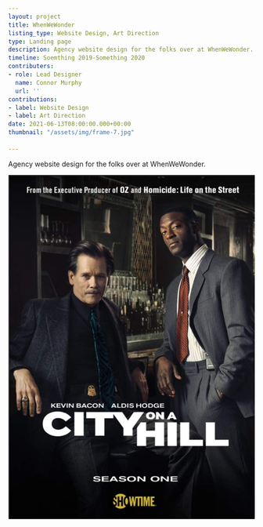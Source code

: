 ```yaml
---
layout: project
title: WhenWeWonder
listing_type: Website Design, Art Direction
type: Landing page
description: Agency website design for the folks over at WhenWeWonder.
timeline: Soemthing 2019-Something 2020
contributers:
- role: Lead Designer
  name: Connor Murphy
  url: ''
contributions:
- label: Website Design
- label: Art Direction
date: 2021-06-13T08:00:00.000+00:00
thumbnail: "/assets/img/frame-7.jpg"

---
```

Agency website design for the folks over at WhenWeWonder.

![](/assets/img/2021/screen-shot-2021-03-22-at-8-20-24-pm.png)